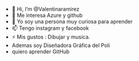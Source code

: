 - 👋 Hi, I’m @Valentinaramirez
- 👀 Me interesa Azure y github
- 🌱 Yo soy una persona muy curiosa para aprender
- 📫 Tengo instagram y facebook
- ⚡ Mis gustos : Dibujar y musica.
- Ademas soy Diseñadora Gráfica del Poli
- quiero aprender GitHub 
<!---
Valentiramirez/Valentiramirez is a ✨ special ✨ repository because its `README.md` (this file) appears on your GitHub profile.
You can click the Preview link to take a look at your changes.
--->
